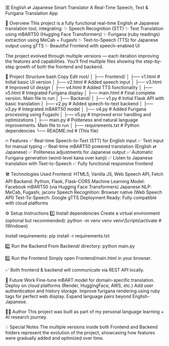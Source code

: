 🈺 English ⇄ Japanese Smart Translator
A Real-Time Speech, Text & Furigana Translation App

🚀 Overview
This project is a fully functional real-time English ⇄ Japanese translation tool, integrating:
✨ Speech Recognition (STT)
✨ Text Translation using mBART50 (Hugging Face Transformers)
✨ Furigana (ruby readings) extraction using MeCab + Fugashi
✨ Text-to-Speech (TTS) for Japanese output using gTTS
✨ Beautiful Frontend with speech-enabled UI

The project evolved through multiple versions — each iteration improving the features and capabilities.
You’ll find multiple files showing the step-by-step growth of both the frontend and backend.

📂 Project Structure
bash
Copy
Edit
root/
│
├── Frontend/
│   ├── v1.html         # Initial basic UI version
│   ├── v2.html         # Added speech input
│   ├── v3.html         # Improved UI design
│   ├── v4.html         # Added TTS functionality
│   ├── v5.html         # Integrated Furigana display
│   ├── main.html         # Final complete version. Main file to run
│
├── Backend/
│   ├── v1.py           # Initial Flask API with basic translation
│   ├── v2.py           # Added speech-to-text backend
│   ├── v3.py           # Integrated mBART50 model
│   ├── v4.py           # Added Furigana processing using Fugashi
│   ├── v5.py           # Improved error handling and optimizations
│   ├── main.py          # Politeness and natural language improvements. Main file to run
│
├── requirements.txt    # Python dependencies
└── README.md           # (This file)


🔥 Features
✅ Real-time Speech-to-Text (STT) for English input
✅ Text input for manual typing
✅ Real-time mBART50 powered translation (English ⇄ Japanese)
✅ Politeness adjustments for Japanese output
✅ Automatic Furigana generation (word-level kana over kanji)
✅ Listen to Japanese translation with Text-to-Speech
✅ Fully functional responsive frontend

🛠️ Technologies Used
Frontend: HTML5, Vanilla JS, Web Speech API, Fetch API
Backend: Python, Flask, Flask-CORS
Machine Learning Model: Facebook mBART50 (via Hugging Face Transformers)
Japanese NLP: MeCab, Fugashi, jaconv
Speech Recognition: Browser native (Web Speech API)
Text-To-Speech: Google gTTS
Deployment Ready: Fully compatible with cloud platforms

⚙️ Setup Instructions
1️⃣ Install dependencies
Create a virtual environment (optional but recommended):
python -m venv venv
venv\Scripts\activate     # (Windows)

Install requirements:
pip install -r requirements.txt

2️⃣ Run the Backend
From Backend/ directory:
python main.py

3️⃣ Run the Frontend
Simply open Frontend/main.html in your browser.

✅ Both frontend & backend will communicate via REST API locally.

🚀 Future Work 
Fine-tune mBART model for domain-specific translation.
Deploy on cloud platforms (Render, HuggingFace, AWS, etc.)
Add user authentication and history storage.
Improve furigana rendering using ruby tags for perfect web display.
Expand language pairs beyond English-Japanese.

🧑‍💻 Author
This project was built as part of my personal language learning + AI research journey.

💡 Special Notes
The multiple versions inside both Frontend and Backend folders represent the evolution of the project, showcasing how features were gradually added and optimized over time.
